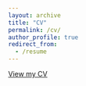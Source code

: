 ```yaml
---
layout: archive
title: "CV"
permalink: /cv/
author_profile: true
redirect_from:
  - /resume
---
```


[View my CV](https://github.com/kyg0910/kyg0910.github.io/blob/master/_pages/Younggeun_CV.pdf)
